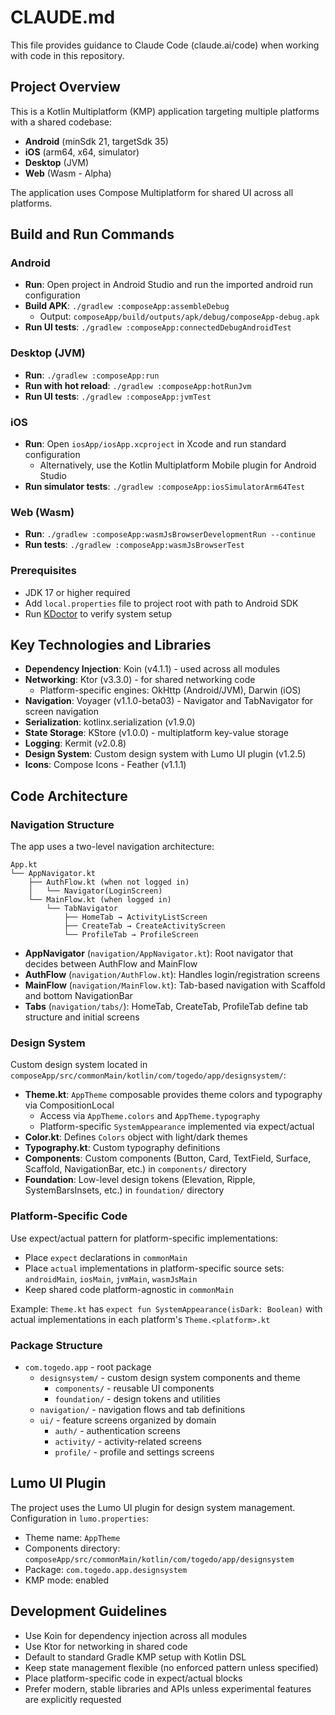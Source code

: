 # CLAUDE.md

This file provides guidance to Claude Code (claude.ai/code) when working with code in this repository.

## Project Overview

This is a Kotlin Multiplatform (KMP) application targeting multiple platforms with a shared codebase:
- **Android** (minSdk 21, targetSdk 35)
- **iOS** (arm64, x64, simulator)
- **Desktop** (JVM)
- **Web** (Wasm - Alpha)

The application uses Compose Multiplatform for shared UI across all platforms.

## Build and Run Commands

### Android
- **Run**: Open project in Android Studio and run the imported android run configuration
- **Build APK**: `./gradlew :composeApp:assembleDebug`
  - Output: `composeApp/build/outputs/apk/debug/composeApp-debug.apk`
- **Run UI tests**: `./gradlew :composeApp:connectedDebugAndroidTest`

### Desktop (JVM)
- **Run**: `./gradlew :composeApp:run`
- **Run with hot reload**: `./gradlew :composeApp:hotRunJvm`
- **Run UI tests**: `./gradlew :composeApp:jvmTest`

### iOS
- **Run**: Open `iosApp/iosApp.xcproject` in Xcode and run standard configuration
  - Alternatively, use the Kotlin Multiplatform Mobile plugin for Android Studio
- **Run simulator tests**: `./gradlew :composeApp:iosSimulatorArm64Test`

### Web (Wasm)
- **Run**: `./gradlew :composeApp:wasmJsBrowserDevelopmentRun --continue`
- **Run tests**: `./gradlew :composeApp:wasmJsBrowserTest`

### Prerequisites
- JDK 17 or higher required
- Add `local.properties` file to project root with path to Android SDK
- Run [KDoctor](https://github.com/Kotlin/kdoctor) to verify system setup

## Key Technologies and Libraries

- **Dependency Injection**: Koin (v4.1.1) - used across all modules
- **Networking**: Ktor (v3.3.0) - for shared networking code
  - Platform-specific engines: OkHttp (Android/JVM), Darwin (iOS)
- **Navigation**: Voyager (v1.1.0-beta03) - Navigator and TabNavigator for screen navigation
- **Serialization**: kotlinx.serialization (v1.9.0)
- **State Storage**: KStore (v1.0.0) - multiplatform key-value storage
- **Logging**: Kermit (v2.0.8)
- **Design System**: Custom design system with Lumo UI plugin (v1.2.5)
- **Icons**: Compose Icons - Feather (v1.1.1)

## Code Architecture

### Navigation Structure

The app uses a two-level navigation architecture:

```
App.kt
└── AppNavigator.kt
    ├── AuthFlow.kt (when not logged in)
    │   └── Navigator(LoginScreen)
    └── MainFlow.kt (when logged in)
        └── TabNavigator
            ├── HomeTab → ActivityListScreen
            ├── CreateTab → CreateActivityScreen
            └── ProfileTab → ProfileScreen
```

- **AppNavigator** (`navigation/AppNavigator.kt`): Root navigator that decides between AuthFlow and MainFlow
- **AuthFlow** (`navigation/AuthFlow.kt`): Handles login/registration screens
- **MainFlow** (`navigation/MainFlow.kt`): Tab-based navigation with Scaffold and bottom NavigationBar
- **Tabs** (`navigation/tabs/`): HomeTab, CreateTab, ProfileTab define tab structure and initial screens

### Design System

Custom design system located in `composeApp/src/commonMain/kotlin/com/togedo/app/designsystem/`:

- **Theme.kt**: `AppTheme` composable provides theme colors and typography via CompositionLocal
  - Access via `AppTheme.colors` and `AppTheme.typography`
  - Platform-specific `SystemAppearance` implemented via expect/actual
- **Color.kt**: Defines `Colors` object with light/dark themes
- **Typography.kt**: Custom typography definitions
- **Components**: Custom components (Button, Card, TextField, Surface, Scaffold, NavigationBar, etc.) in `components/` directory
- **Foundation**: Low-level design tokens (Elevation, Ripple, SystemBarsInsets, etc.) in `foundation/` directory

### Platform-Specific Code

Use expect/actual pattern for platform-specific implementations:
- Place `expect` declarations in `commonMain`
- Place `actual` implementations in platform-specific source sets: `androidMain`, `iosMain`, `jvmMain`, `wasmJsMain`
- Keep shared code platform-agnostic in `commonMain`

Example: `Theme.kt` has `expect fun SystemAppearance(isDark: Boolean)` with actual implementations in each platform's `Theme.<platform>.kt`

### Package Structure

- `com.togedo.app` - root package
  - `designsystem/` - custom design system components and theme
    - `components/` - reusable UI components
    - `foundation/` - design tokens and utilities
  - `navigation/` - navigation flows and tab definitions
  - `ui/` - feature screens organized by domain
    - `auth/` - authentication screens
    - `activity/` - activity-related screens
    - `profile/` - profile and settings screens

## Lumo UI Plugin

The project uses the Lumo UI plugin for design system management. Configuration in `lumo.properties`:
- Theme name: `AppTheme`
- Components directory: `composeApp/src/commonMain/kotlin/com/togedo/app/designsystem`
- Package: `com.togedo.app.designsystem`
- KMP mode: enabled

## Development Guidelines

- Use Koin for dependency injection across all modules
- Use Ktor for networking in shared code
- Default to standard Gradle KMP setup with Kotlin DSL
- Keep state management flexible (no enforced pattern unless specified)
- Place platform-specific code in expect/actual blocks
- Prefer modern, stable libraries and APIs unless experimental features are explicitly requested
